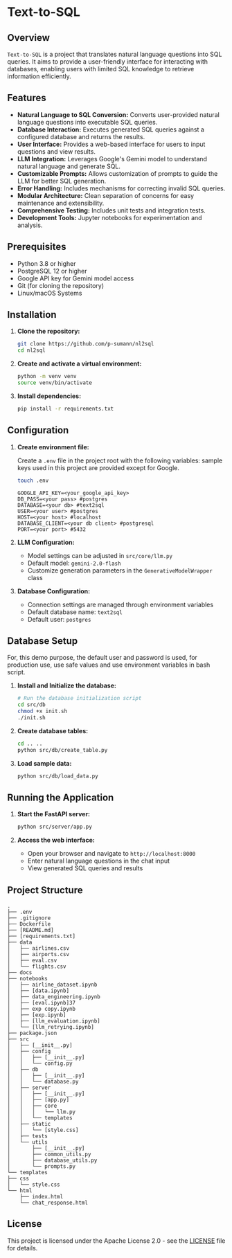 # Text-to-SQL

## Overview

`Text-to-SQL` is a project that translates natural language questions into SQL queries. It aims to provide a user-friendly interface for interacting with databases, enabling users with limited SQL knowledge to retrieve information efficiently.

## Features

*   **Natural Language to SQL Conversion:** Converts user-provided natural language questions into executable SQL queries.
*   **Database Interaction:** Executes generated SQL queries against a configured database and returns the results.
*   **User Interface:** Provides a web-based interface for users to input questions and view results.
*   **LLM Integration:** Leverages Google's Gemini model to understand natural language and generate SQL.
*   **Customizable Prompts:** Allows customization of prompts to guide the LLM for better SQL generation.
*   **Error Handling:** Includes mechanisms for correcting invalid SQL queries.
*   **Modular Architecture:** Clean separation of concerns for easy maintenance and extensibility.
*   **Comprehensive Testing:** Includes unit tests and integration tests.
*   **Development Tools:** Jupyter notebooks for experimentation and analysis.

## Prerequisites

*   Python 3.8 or higher
*   PostgreSQL 12 or higher
*   Google API key for Gemini model access
*   Git (for cloning the repository)
*   Linux/macOS Systems

## Installation

1.  **Clone the repository:**

    ```bash
    git clone https://github.com/p-sumann/nl2sql
    cd nl2sql
    ```

2.  **Create and activate a virtual environment:**

    ```bash
    python -m venv venv
    source venv/bin/activate 
    ```

3.  **Install dependencies:**

    ```bash
    pip install -r requirements.txt
    ```

## Configuration

1.  **Create environment file:**

    Create a `.env` file in the project root with the following variables: sample keys used in this project are provided except for Google.

    ```bash
    touch .env
    ```

    ```
    GOOGLE_API_KEY=<your_google_api_key>
    DB_PASS=<your pass> #postgres
    DATABASE=<your db> #text2sql
    USER=<your user> #postgres
    HOST=<your host> #localhost
    DATABASE_CLIENT=<your db client> #postgresql
    PORT=<your port> #5432
    ```

2.  **LLM Configuration:**

    - Model settings can be adjusted in `src/core/llm.py`
    - Default model: `gemini-2.0-flash`
    - Customize generation parameters in the `GenerativeModelWrapper` class

3.  **Database Configuration:**

    - Connection settings are managed through environment variables
    - Default database name: `text2sql`
    - Default user: `postgres`



## Database Setup

For, this demo purpose, the default user and password is used, for production use, use safe values and use environment variables in bash script.

1.  **Install and Initialize the database:**

    ```bash
    # Run the database initialization script
    cd src/db
    chmod +x init.sh
    ./init.sh
    ```

3.  **Create database tables:**

    ```bash
    cd .. ..
    python src/db/create_table.py
    ```

4.  **Load sample data:**

    ```bash
    python src/db/load_data.py
    ```

## Running the Application

1.  **Start the FastAPI server:**

    ```bash
    python src/server/app.py
    ```

2.  **Access the web interface:**

    - Open your browser and navigate to `http://localhost:8000`
    - Enter natural language questions in the chat input
    - View generated SQL queries and results

## Project Structure

```
.
├── .env
├── .gitignore
├── Dockerfile
├── [README.md]
├── [requirements.txt]
├── data
│   ├── airlines.csv
│   ├── airports.csv
│   ├── eval.csv
│   └── flights.csv
├── docs
├── notebooks
│   ├── airline_dataset.ipynb
│   ├── [data.ipynb]
│   ├── data_engineering.ipynb
│   ├── [eval.ipynb]37
│   ├── exp copy.ipynb
│   ├── [exp.ipynb]
│   ├── [llm_evaluation.ipynb]
│   └── [llm_retrying.ipynb]
├── package.json
├── src
│   ├── [__init__.py]
│   ├── config
│   │   ├── [__init__.py]
│   │   └── config.py
│   ├── db
│   │   ├── [__init__.py]
│   │   └── database.py
│   ├── server
│   │   ├── [__init__.py]
│   │   ├── [app.py]
│   │   ├── core
│   │   │   └── llm.py
│   │   └── templates
│   ├── static
│   │   └── [style.css]
│   ├── tests
│   └── utils
│       ├── [__init__.py]
│       ├── common_utils.py
│       ├── database_utils.py
│       └── prompts.py
└── templates
├── css
│   └── style.css
└── html
    ├── index.html
    └── chat_response.html
```


## License

This project is licensed under the Apache License 2.0 - see the [LICENSE](LICENSE) file for details.